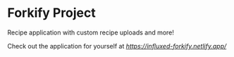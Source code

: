 # Forkify Project

Recipe application with custom recipe uploads and more!

Check out the application for yourself at *https://influxed-forkify.netlify.app/*
